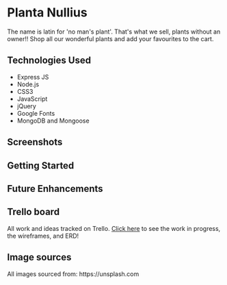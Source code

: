 <!-- <p align="center">
<img src="https://github.com/laurakelly1/wall-art-app/blob/main/images/websiteHeading.png" />
</p> -->
<h1>Planta Nullius</h1>
The name is latin for 'no man's plant'. That's what we sell, plants without an owner!! Shop all our wonderful plants and add your favourites to the cart.

<h2>Technologies Used</h2>
<ul>
<li>Express JS</li>
<li>Node.js</li>
<li>CSS3</li>
<li>JavaScript</li>
<li>jQuery</li>
<li>Google Fonts</li>
<li>MongoDB and Mongoose</li>
</ul>

<h2>Screenshots</h2>
<p align="center">
<!-- <img src="https://github.com/laurakelly1/wall-art-app/blob/main/images/screenshot.jpg"/> -->
</p>

<h2> Getting Started</h2>
<!-- <a href="https://laurakelly1.github.io/wall-art-app/" target="_blank">Click here</a> to see your favourite pieces from the Art Institute of Chicago presented on your living room wall! -->

<h2>Future Enhancements</h2>
<!-- <li>Allow user to pick the room (bathroom, kitchen etc.) </li>
<li>Allow user to change the size of the artwork </li>
<li>Allow user to change the frame design</li>
</ul> -->

<h2>Trello board </h2>
All work and ideas tracked on Trello. 
<a href="https://trello.com/b/q1Npj1C7/plant-shop" target="_blank">Click here</a> to see the work in progress, the wireframes, and ERD!

<h2>Image sources</h2>
All images sourced from: https://unsplash.com